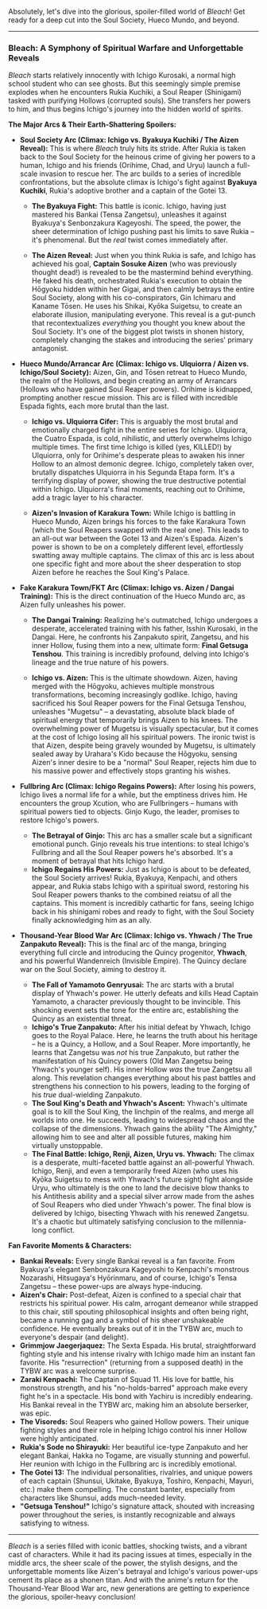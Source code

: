 Absolutely, let's dive into the glorious, spoiler-filled world of *Bleach*! Get ready for a deep cut into the Soul Society, Hueco Mundo, and beyond.

***

### Bleach: A Symphony of Spiritual Warfare and Unforgettable Reveals

*Bleach* starts relatively innocently with Ichigo Kurosaki, a normal high school student who can see ghosts. But this seemingly simple premise explodes when he encounters Rukia Kuchiki, a Soul Reaper (Shinigami) tasked with purifying Hollows (corrupted souls). She transfers her powers to him, and thus begins Ichigo's journey into the hidden world of spirits.

**The Major Arcs & Their Earth-Shattering Spoilers:**

* **Soul Society Arc (Climax: Ichigo vs. Byakuya Kuchiki / The Aizen Reveal):**
    This is where *Bleach* truly hits its stride. After Rukia is taken back to the Soul Society for the heinous crime of giving her powers to a human, Ichigo and his friends (Orihime, Chad, and Uryu) launch a full-scale invasion to rescue her. The arc builds to a series of incredible confrontations, but the absolute climax is Ichigo's fight against **Byakuya Kuchiki**, Rukia's adoptive brother and a captain of the Gotei 13.

    * **The Byakuya Fight:** This battle is iconic. Ichigo, having just mastered his Bankai (Tensa Zangetsu), unleashes it against Byakuya's Senbonzakura Kageyoshi. The speed, the power, the sheer determination of Ichigo pushing past his limits to save Rukia – it's phenomenal. But the *real* twist comes immediately after.

    * **The Aizen Reveal:** Just when you think Rukia is safe, and Ichigo has achieved his goal, **Captain Sosuke Aizen** (who was previously thought dead!) is revealed to be the mastermind behind everything. He faked his death, orchestrated Rukia's execution to obtain the Hōgyoku hidden within her Gigai, and then calmly betrays the entire Soul Society, along with his co-conspirators, Gin Ichimaru and Kaname Tōsen. He uses his Shikai, Kyōka Suigetsu, to create an elaborate illusion, manipulating everyone. This reveal is a gut-punch that recontextualizes *everything* you thought you knew about the Soul Society. It's one of the biggest plot twists in shonen history, completely changing the stakes and introducing the series' primary antagonist.

* **Hueco Mundo/Arrancar Arc (Climax: Ichigo vs. Ulquiorra / Aizen vs. Ichigo/Soul Society):**
    Aizen, Gin, and Tōsen retreat to Hueco Mundo, the realm of the Hollows, and begin creating an army of Arrancars (Hollows who have gained Soul Reaper powers). Orihime is kidnapped, prompting another rescue mission. This arc is filled with incredible Espada fights, each more brutal than the last.

    * **Ichigo vs. Ulquiorra Cifer:** This is arguably the most brutal and emotionally charged fight in the entire series for Ichigo. Ulquiorra, the Cuatro Espada, is cold, nihilistic, and utterly overwhelms Ichigo multiple times. The first time Ichigo is killed (yes, KILLED!) by Ulquiorra, only for Orihime's desperate pleas to awaken his inner Hollow to an almost demonic degree. Ichigo, completely taken over, brutally dispatches Ulquiorra in his Segunda Etapa form. It's a terrifying display of power, showing the true destructive potential within Ichigo. Ulquiorra's final moments, reaching out to Orihime, add a tragic layer to his character.

    * **Aizen's Invasion of Karakura Town:** While Ichigo is battling in Hueco Mundo, Aizen brings his forces to the fake Karakura Town (which the Soul Reapers swapped with the real one). This leads to an all-out war between the Gotei 13 and Aizen's Espada. Aizen's power is shown to be on a completely different level, effortlessly swatting away multiple captains. The climax of this arc is less about one specific fight and more about the sheer desperation to stop Aizen before he reaches the Soul King's Palace.

* **Fake Karakura Town/FKT Arc (Climax: Ichigo vs. Aizen / Dangai Training):**
    This is the direct continuation of the Hueco Mundo arc, as Aizen fully unleashes his power.

    * **The Dangai Training:** Realizing he's outmatched, Ichigo undergoes a desperate, accelerated training with his father, Isshin Kurosaki, in the Dangai. Here, he confronts his Zanpakuto spirit, Zangetsu, and his inner Hollow, fusing them into a new, ultimate form: **Final Getsuga Tenshou**. This training is incredibly profound, delving into Ichigo's lineage and the true nature of his powers.

    * **Ichigo vs. Aizen:** This is the ultimate showdown. Aizen, having merged with the Hōgyoku, achieves multiple monstrous transformations, becoming increasingly godlike. Ichigo, having sacrificed his Soul Reaper powers for the Final Getsuga Tenshou, unleashes "Mugetsu" – a devastating, absolute black blade of spiritual energy that temporarily brings Aizen to his knees. The overwhelming power of Mugetsu is visually spectacular, but it comes at the cost of Ichigo losing all his spiritual powers. The ironic twist is that Aizen, despite being gravely wounded by Mugetsu, is ultimately sealed away by Urahara's Kido because the Hōgyoku, sensing Aizen's inner desire to be a "normal" Soul Reaper, rejects him due to his massive power and effectively stops granting his wishes.

* **Fullbring Arc (Climax: Ichigo Regains Powers):**
    After losing his powers, Ichigo lives a normal life for a while, but the emptiness drives him. He encounters the group Xcution, who are Fullbringers – humans with spiritual powers tied to objects. Ginjo Kugo, the leader, promises to restore Ichigo's powers.

    * **The Betrayal of Ginjo:** This arc has a smaller scale but a significant emotional punch. Ginjo reveals his true intentions: to steal Ichigo's Fullbring and all the Soul Reaper powers he's absorbed. It's a moment of betrayal that hits Ichigo hard.
    * **Ichigo Regains His Powers:** Just as Ichigo is about to be defeated, the Soul Society arrives! Rukia, Byakuya, Kenpachi, and others appear, and Rukia stabs Ichigo with a spiritual sword, restoring his Soul Reaper powers thanks to the combined reiatsu of all the captains. This moment is incredibly cathartic for fans, seeing Ichigo back in his shinigami robes and ready to fight, with the Soul Society finally acknowledging him as an ally.

* **Thousand-Year Blood War Arc (Climax: Ichigo vs. Yhwach / The True Zanpakuto Reveal):**
    This is the final arc of the manga, bringing everything full circle and introducing the Quincy progenitor, **Yhwach**, and his powerful Wandenreich (Invisible Empire). The Quincy declare war on the Soul Society, aiming to destroy it.

    * **The Fall of Yamamoto Genryusai:** The arc starts with a brutal display of Yhwach's power. He utterly defeats and kills Head Captain Yamamoto, a character previously thought to be invincible. This shocking event sets the tone for the entire arc, establishing the Quincy as an existential threat.
    * **Ichigo's True Zanpakuto:** After his initial defeat by Yhwach, Ichigo goes to the Royal Palace. Here, he learns the truth about his heritage – he is a Quincy, a Hollow, and a Soul Reaper. More importantly, he learns that Zangetsu was *not* his true Zanpakuto, but rather the manifestation of his Quincy powers (Old Man Zangetsu being Yhwach's younger self). His inner Hollow *was* the true Zangetsu all along. This revelation changes everything about his past battles and strengthens his connection to his powers, leading to the forging of his *true* dual-wielding Zanpakuto.
    * **The Soul King's Death and Yhwach's Ascent:** Yhwach's ultimate goal is to kill the Soul King, the linchpin of the realms, and merge all worlds into one. He succeeds, leading to widespread chaos and the collapse of the dimensions. Yhwach gains the ability "The Almighty," allowing him to see and alter all possible futures, making him virtually unstoppable.
    * **The Final Battle: Ichigo, Renji, Aizen, Uryu vs. Yhwach:** The climax is a desperate, multi-faceted battle against an all-powerful Yhwach. Ichigo, Renji, and even a temporarily freed Aizen (who uses his Kyōka Suigetsu to mess with Yhwach's future sight) fight alongside Uryu, who ultimately is the one to land the decisive blow thanks to his Antithesis ability and a special silver arrow made from the ashes of Soul Reapers who died under Yhwach's power. The final blow is delivered by Ichigo, bisecting Yhwach with his renewed Zangetsu. It's a chaotic but ultimately satisfying conclusion to the millennia-long conflict.

**Fan Favorite Moments & Characters:**

* **Bankai Reveals:** Every single Bankai reveal is a fan favorite. From Byakuya's elegant Senbonzakura Kageyoshi to Kenpachi's monstrous Nozarashi, Hitsugaya's Hyōrinmaru, and of course, Ichigo's Tensa Zangetsu – these power-ups are always hype-inducing.
* **Aizen's Chair:** Post-defeat, Aizen is confined to a special chair that restricts his spiritual power. His calm, arrogant demeanor while strapped to this chair, still spouting philosophical insights and often being right, became a running gag and a symbol of his sheer unshakeable confidence. He eventually breaks out of it in the TYBW arc, much to everyone's despair (and delight).
* **Grimmjow Jaegerjaquez:** The Sexta Espada. His brutal, straightforward fighting style and his intense rivalry with Ichigo made him an instant fan favorite. His "resurrection" (returning from a supposed death) in the TYBW arc was a welcome surprise.
* **Zaraki Kenpachi:** The Captain of Squad 11. His love for battle, his monstrous strength, and his "no-holds-barred" approach make every fight he's in a spectacle. His bond with Yachiru is incredibly endearing. His Bankai reveal in the TYBW arc, making him an absolute berserker, was epic.
* **The Visoreds:** Soul Reapers who gained Hollow powers. Their unique fighting styles and their role in helping Ichigo control his inner Hollow were highly anticipated.
* **Rukia's Sode no Shirayuki:** Her beautiful ice-type Zanpakuto and her elegant Bankai, Hakka no Togame, are visually stunning and powerful. Her reunion with Ichigo in the Fullbring arc is incredibly emotional.
* **The Gotei 13:** The individual personalities, rivalries, and unique powers of each captain (Shunsui, Ukitake, Byakuya, Toshiro, Kenpachi, Mayuri, etc.) make them compelling. The constant banter, especially from characters like Shunsui, adds much-needed levity.
* **"Getsuga Tenshou!"** Ichigo's signature attack, shouted with increasing power throughout the series, is instantly recognizable and always satisfying to witness.

***

*Bleach* is a series filled with iconic battles, shocking twists, and a vibrant cast of characters. While it had its pacing issues at times, especially in the middle arcs, the sheer scale of the power, the stylish designs, and the unforgettable moments like Aizen's betrayal and Ichigo's various power-ups cement its place as a shonen titan. And with the anime's return for the Thousand-Year Blood War arc, new generations are getting to experience the glorious, spoiler-heavy conclusion!
